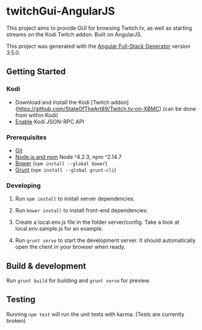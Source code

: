 # twitchGui-AngularJS

This project aims to provide GUI for browsing Twitch.tv, as well as starting streams on the Kodi Twitch addon. Built on AngularJS.

This project was generated with the [Angular Full-Stack Generator](https://github.com/DaftMonk/generator-angular-fullstack) version 3.5.0.

## Getting Started

### Kodi

- Download and install the Kodi [Twitch addon] (https://github.com/StateOfTheArt89/Twitch.tv-on-XBMC) (can be done from within Kodi)
- [Enable](http://kodi.wiki/view/Webserver#Enabling_the_webserver) Kodi JSON-RPC API

### Prerequisites

- [Git](https://git-scm.com/)
- [Node.js and npm](https://nodejs.org) Node ^4.2.3, npm ^2.14.7
- [Bower](http://bower.io/) (`npm install --global bower`)
- [Grunt](http://gruntjs.com/) (`npm install --global grunt-cli`)

### Developing

1. Run `npm install` to install server dependencies.

2. Run `bower install` to install front-end dependencies.

3. Create a local.env.js file in the folder server/config. Take a look at local.env.sample.js for an example.

4. Run `grunt serve` to start the development server. It should automatically open the client in your browser when ready.

## Build & development

Run `grunt build` for building and `grunt serve` for preview.

## Testing

Running `npm test` will run the unit tests with karma. (Tests are currently broken)
